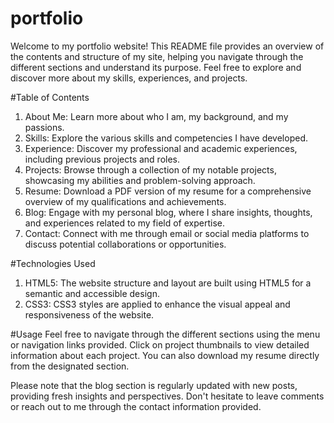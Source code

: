 # portfolio
Welcome to my portfolio website! This README file provides an overview of the contents and structure of my site, 
helping you navigate through the different sections and understand its purpose. 
Feel free to explore and discover more about my skills, experiences, and projects.

#Table of Contents
1. About Me: Learn more about who I am, my background, and my passions.
2. Skills: Explore the various skills and competencies I have developed.
3. Experience: Discover my professional and academic experiences, including previous projects and roles.
4. Projects: Browse through a collection of my notable projects, showcasing my abilities and problem-solving approach.
5. Resume: Download a PDF version of my resume for a comprehensive overview of my qualifications and achievements.
6. Blog: Engage with my personal blog, where I share insights, thoughts, and experiences related to my field of expertise.
7. Contact: Connect with me through email or social media platforms to discuss potential collaborations or opportunities.

#Technologies Used
1. HTML5: The website structure and layout are built using HTML5 for a semantic and accessible design.
2. CSS3: CSS3 styles are applied to enhance the visual appeal and responsiveness of the website.

#Usage
Feel free to navigate through the different sections using the menu or navigation links provided. 
Click on project thumbnails to view detailed information about each project.
You can also download my resume directly from the designated section.

Please note that the blog section is regularly updated with new posts, providing fresh insights and perspectives. 
Don't hesitate to leave comments or reach out to me through the contact information provided.
